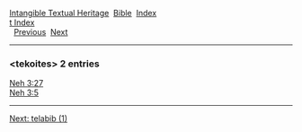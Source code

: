 [Intangible Textual Heritage](../../index)  [Bible](../index) 
[Index](index)   
[t Index](_t_)  
  [Previous](c11349)  [Next](c11351) 

------------------------------------------------------------------------

### &lt;tekoites&gt; 2 entries

[Neh 3:27](../kjv/neh003.htm#027)  
[Neh 3:5](../kjv/neh003.htm#005)  

------------------------------------------------------------------------

[Next: telabib (1)](c11351)
